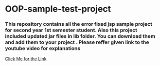 <h1>OOP-sample-test-project</h1>
<h3>This repository contains all the error fixed jsp sample project for second year 1st semester student. Also this project included updated jar files in lib folder. You can download them and add them to your project . Please reffer given link to the youtube video  for explanations</h3>

<a href = "https://www.youtube.com/watch?v=Q4k_Ims1ewA&list=PLoTs8UpkQUw_J3eiAt82wfilfo3EoI9eL">Click Me for the Link</a>

